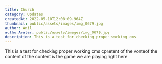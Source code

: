 ```yaml
---
title: Church
category: Updates
createdAt: 2022-05-10T12:08:09.964Z
thumbnail: public/assets/images/img_0679.jpg
author: Anil
authorAvatar: public/assets/images/img_0679.jpg
description: This is a test for checking proper working cms
---
```

This is a test for checking proper working cms
cpnetent of the vonteof the content of the content is the game we are playing right here